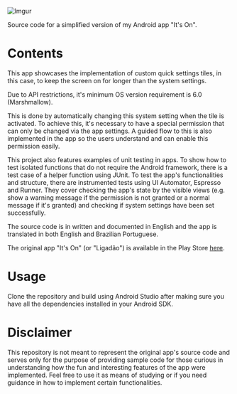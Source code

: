 ![Imgur](https://i.imgur.com/TlgJHka.png?1)

Source code for a simplified version of my Android app "It's On".

# Contents
This app showcases the implementation of custom quick settings tiles, in this case, to keep the screen on for longer than the system settings.

Due to API restrictions, it's minimum OS version requirement is 6.0 (Marshmallow).

This is done by automatically changing this system setting when the tile is activated. To achieve this, it's necessary to have a special permission that can only be changed via the app settings. A guided flow to this is also implemented in the app so the users understand and can enable this permission easily.

This project also features examples of unit testing in apps. To show how to test isolated functions that do not require the Android framework, there is a test case of a helper function using JUnit. To test the app's functionalities and structure, there are instrumented tests using UI Automator, Espresso and Runner. They cover checking the app's state by the visible views (e.g. show a warning message if the permission is not granted or a normal message if it's granted) and checking if system settings have been set successfully.

The source code is in written and documented in English and the app is translated in both English and Brazilian Portuguese.

The original app "It's On" (or "Ligadão") is available in the Play Store [here](https://play.google.com/store/apps/details?id=br.not.sitedoicaro.itson).

# Usage
Clone the repository and build using Android Studio after making sure you have all the dependencies installed in your Android SDK.

# Disclaimer
This repository is not meant to represent the original app's source code and serves only for the purpose of providing sample code for those curious in understanding how the fun and interesting features of the app were implemented. Feel free to use it as means of studying or if you need guidance in how to implement certain functionalities.
